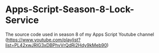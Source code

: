 # Apps-Script-Season-8-Lock-Service
The source code used in season 8 of my Apps Script Youtube channel (https://www.youtube.com/playlist?list=PL42xwJRIG3xDBPhvVrQdRi2Hdy9kMeb90)
